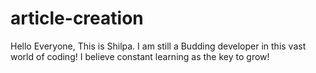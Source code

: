 # article-creation

Hello Everyone, 
This is Shilpa. I am still a Budding developer in this vast world of coding! I believe constant learning as the key to grow!
